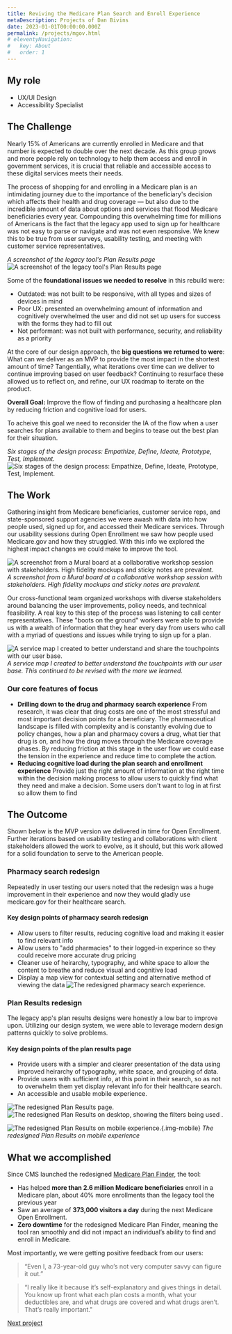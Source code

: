 ```yaml
---
title: Reviving the Medicare Plan Search and Enroll Experience
metaDescription: Projects of Dan Bivins
date: 2023-01-01T00:00:00.000Z
permalink: /projects/mgov.html
# eleventyNavigation:
#   key: About
#   order: 1
---
```


## My role
- UX/UI Design
- Accessibility Specialist

## The Challenge

Nearly 15% of Americans are currently enrolled in Medicare and that number is expected to double over the next decade. As this group grows and more people rely on technology to help them access and enroll in government services, it is crucial that reliable and accessible access to these digital services meets their needs.

The process of shopping for and enrolling in a Medicare plan is an intimidating journey due to the importance of the beneficiary's decision which affects their health and drug coverage &mdash; but also due to the incredible amount of data about options and services that flood Medicare beneficiaries every year. Compounding this overwhelming time for millions of Americans is the fact that the legacy app used to sign up for healthcare was not easy to parse or navigate and was not even responsive. We knew this to be true from user surveys, usability testing, and meeting with customer service representatives.

*A screenshot of the legacy tool's Plan Results page*
![A screenshot of the legacy tool's Plan Results page](/static/img/mgov_old_plans.png)

Some of the **foundational issues we needed to resolve** in this rebuild were:
- Outdated: was not built to be responsive, with all types and sizes of devices in mind
- Poor UX: presented an overwhelming amount of information and cognitively overwhelmed the user and did not set up users for success with the forms they had to fill out 
- Not performant: was not built with performance, security, and reliability as a priority

At the core of our design approach, the **big questions we returned to were**:
What can we deliver as an MVP to provide the most impact in the shortest amount of time? Tangentially, what iterations over time can we deliver to continue improving based on user feedback? Continuing to resurface these allowed us to reflect on, and refine, our UX roadmap to iterate on the product.

**Overall Goal:** Improve the flow of finding and purchasing a healthcare plan by reducing friction and cognitive load for users. 

To acheive this goal we need to reconsider the IA of the flow when a user searches for plans available to them and begins to tease out the best plan for their situation.

*Six stages of the design process: Empathize, Define, Ideate, Prototype, Test, Implement.*
![Six stages of the design process: Empathize, Define, Ideate, Prototype, Test, Implement.](/static/img/process.png)

## The Work
Gathering insight from Medicare beneficiaries, customer service reps, and state-sponsored support agencies we were awash with data into how people used, signed up for, and accessed their Medicare services. Through our usability sessions during Open Enrollment we saw how people used Medicare.gov and how they struggled. With this info we explored the highest impact changes we could make to improve the tool. 

![A screenshot from a Mural board at a collaborative workshop session with stakeholders. High fidelity mockups and sticky notes are prevalent.](/static/img/mgov_collab.png)
*A screenshot from a Mural board at a collaborative workshop session with stakeholders. High fidelity mockups and sticky notes are prevalent.*

Our cross-functional team organized workshops with diverse stakeholders around balancing the user improvements, policy needs, and technical feasibility. A real key to this step of the process was listening to call center representatives. These "boots on the ground" workers were able to provide us with a wealth of information that they hear every day from users who call with a myriad of questions and issues while trying to sign up for a plan.

![A service map I created to better understand and share the touchpoints with our user base.](/static/img/service-map.jpg)
*A service map I created to better understand the touchpoints with our user base. This continued to be revised with the more we learned.*

### Our core features of focus

- **Drilling down to the drug and pharmacy search experience** From research, it was clear that drug costs are one of the most stressful and most important decision points for a beneficiary. The pharmaceutical landscape is filled with complexity and is constantly evolving due to policy changes, how a plan and pharmacy covers a drug, what tier that drug is on, and how the drug moves through the Medicare coverage phases. By reducing friction at this stage in the user flow we could ease the tension in the experience and reduce time to complete the action.
- **Reducing cognitive load during the plan search and enrollment experience** Provide just the right amount of information at the right time within the decision making process to allow users to quickly find what they need and make a decision. Some users don't want to log in at first so allow them to find 


## The Outcome
Shown below is the MVP version we delivered in time for Open Enrollment. Further iterations based on usability testing and collaborations with client stakeholders allowed the work to evolve, as it should, but this work allowed for a solid foundation to serve to the American people. 

### Pharmacy search redesign
Repeatedly in user testing our users noted that the redesign was a huge improvement in their experience and now they would gladly use medicare.gov for their healthcare search. 

#### Key design points of pharmacy search redesign
- Allow users to filter results, reducing cognitive load and making it easier to find relevant info
- Allow users to "add pharmacies" to their logged-in experince so they could receive more accurate drug pricing
- Cleaner use of heirarchy, typography, and white space to allow the content to breathe and reduce visual and cognitive load
- Display a map view for contextual setting and alternative method of viewing the data
![The redesigned pharmacy search experience.](/static/img/mgov_PharmacySelection.png)


### Plan Results redesign
The legacy app's plan results designs were honestly a low bar to improve upon. Utilizing our design system, we were able to leverage modern design patterns quickly to solve problems. 

#### Key design points of the plan results page
- Provide users with a simpler and clearer presentation of the data using improved heirarchy of typography, white space, and grouping of data. 
- Provide users with sufficient info, at this point in their search, so as not to overwhelm them yet display relevant info for their healthcare search.
- An accessible and usable mobile experience.

![The redesigned Plan Results page.](/static/img/results1.png)
![The redesigned Plan Results on desktop, showing the filters being used .](/static/img/results2.png)

![The redesigned Plan Results on mobile experience.](/static/img/results-tablet.png){.img-mobile}
*The redesigned Plan Results on mobile experience*

 

## What we accomplished

Since CMS launched the redesigned [Medicare Plan Finder](https://www.medicare.gov/plan-compare/#/?year=2022&lang=en), the tool:
- Has helped **more than 2.6 million Medicare beneficiaries** enroll in a Medicare plan, about 40% more enrollments than the legacy tool the previous year
- Saw an average of **373,000 visitors a day** during the next Medicare Open Enrollment.
- **Zero downtime** for the redesigned Medicare Plan Finder, meaning the tool ran smoothly and did not impact an individual’s ability to find and enroll in Medicare.

Most importantly, we were getting positive feedback from our users:
> “Even I, a 73-year-old guy who’s not very computer savvy can figure it out.”

> “I really like it because it’s self-explanatory and gives things in detail. You know up front what each plan costs a month, what your deductibles are, and what drugs are covered and what drugs aren’t. That’s really important."



[Next project](/projects/partner)